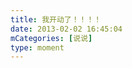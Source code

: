```yaml
---
title: 我开动了！！！！
date: 2013-02-02 16:45:04
mCategories: [说说]
type: moment
---
```


<div id="pics-20130202164504"></div>

<script>
var data = [
    {"link": "2013-02-02_000000.jpeg", "type": "shuoshuo"}
];
picsRender(data, "pics-20130202164504");
</script>
